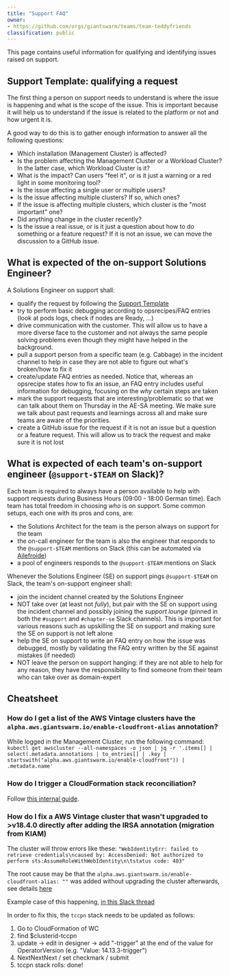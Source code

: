 ```yaml
---
title: "Support FAQ"
owner:
- https://github.com/orgs/giantswarm/teams/team-teddyfriends
classification: public
---
```


This page contains useful information for qualifying and identifying issues raised on support.

## Support Template: qualifying a request

The first thing a person on support needs to understand is where the issue is happening and what is the scope of the issue. This is important because it will help us to understand if the issue is related to the platform or not and how urgent it is.

A good way to do this is to gather enough information to answer all the following questions:

- Which installation (Management Cluster) is affected?
- Is the problem affecting the Management Cluster or a Workload Cluster? In the latter case, which Workload Cluster is it?
- What is the impact? Can users "feel it", or is it just a warning or a red light in some monitoring tool?
- Is the issue affecting a single user or multiple users?
- Is the issue affecting multiple clusters? If so, which ones?
- If the issue is affecting multiple clusters, which cluster is the "most important" one?
- Did anything change in the cluster recently?
- Is the issue a real issue, or is it just a question about how to do something or a feature request? If it is not an issue, we can move the discussion to a GitHub issue.

## What is expected of the on-support Solutions Engineer?

A Solutions Engineer on support shall:

- qualify the request by following the [Support Template](#support-template-qualifying-a-request)
- try to perform basic debugging according to opsrecipes/FAQ entries (look at pods logs, check if nodes are Ready, ...)
- drive communication with the customer. This will allow us to have a more diverse face to the customer and not always the same people solving problems even though they might have helped in the background.
- pull a support person from a specific team (e.g. Cabbage) in the incident channel to help in case they are not able to figure out what's broken/how to fix it
- create/update FAQ entries as needed. Notice that, whereas an opsrecipe states _how_ to fix an issue, an FAQ entry includes useful information for debugging, focusing on the _why_ certain steps are taken
- mark the support requests that are interesting/problematic so that we can talk about them on Thursday in the AE-SA meeting. We make sure we talk about past requests and learnings across all and make sure teams are aware of the priorities.
- create a GitHub issue for the request if it is not an issue but a question or a feature request. This will allow us to track the request and make sure it is not lost

## What is expected of each team's on-support engineer (`@support-$TEAM` on Slack)?

Each team is required to always have a person available to help with support requests during Business Hours (09:00 - 18:00 German time). Each team has total freedom in choosing *who* is on support. Some common setups, each one with its pros and cons, are:
- the Solutions Architect for the team is the person always on support for the team
- the on-call engineer for the team is also the engineer that responds to the `@support-$TEAM` mentions on Slack (this can be automated via [Ailefroide](https://github.com/giantswarm/ailefroide-app/))
- a pool of engineers responds to the `@support-$TEAM` mentions on Slack

Whenever the Solutions Engineer (SE) on support pings `@support-$TEAM` on Slack, the team's on-support engineer shall:
- join the incident channel created by the Solutions Engineer
- NOT take over (at least not *fully*), but pair with the SE on support using the incident channel and possibly joining the _support lounge_ (pinned in both the `#support` and `#chapter-se` Slack channels). This is important for various reasons such as upskilling the SE on support and making sure the SE on support is not left alone
- help the SE on support to write an FAQ entry on how the issue was debugged, mostly by validating the FAQ entry written by the SE against mistakes (if needed)
- NOT leave the person on support hanging: if they are not able to help for any reason, they have the responsibility to find someone from their team who can take over as domain-expert

## Cheatsheet

### How do I get a list of the AWS Vintage clusters have the `alpha.aws.giantswarm.io/enable-cloudfront-alias` annotation?

While logged in the Management Cluster, run the following command: `kubectl get awscluster --all-namespaces -o json | jq -r '.items[] | select(.metadata.annotations | to_entries[] | .key | startswith("alpha.aws.giantswarm.io/enable-cloudfront")) | .metadata.name'`

### How do I trigger a CloudFormation stack reconciliation?

Follow [this internal guide](https://intranet.giantswarm.io/docs/support-and-ops/ops-recipes/cf-stack-reconciliation).

### How do I fix a AWS Vintage cluster that wasn't upgraded to >v18.4.0 directly after adding the IRSA annotation (migration from KIAM)

The cluster will throw errors like these: `"WebIdentityErr: failed to retrieve credentials\ncaused by: AccessDenied: Not authorized to perform sts:AssumeRoleWithWebIdentity\n\tstatus code: 403"`

The root cause may be that the `alpha.aws.giantswarm.io/enable-cloudfront-alias: ""` was added without upgrading the cluster afterwards, see details [here](https://github.com/giantswarm/releases/blob/cbac05e314f4bcd4caedc8350ebbe804b902f108/aws/v18.4.0/README.md?plain=1#L8)

Example case of this happening, [in this Slack thread](https://gigantic.slack.com/archives/C268Q4WNL/p1688719236782879)

In order to fix this, the `tccpn` stack needs to be updated as follows: 
1. Go to CloudFormation of WC
2. find $clusterid-tccpn 
3. update -> edit in designer -> add "-trigger" at the end of the value for OperatorVersion (e.g. "Value: 14.13.3-trigger")
4. NextNextNext / set checkmark / submit
5. tccpn stack rolls: done!

